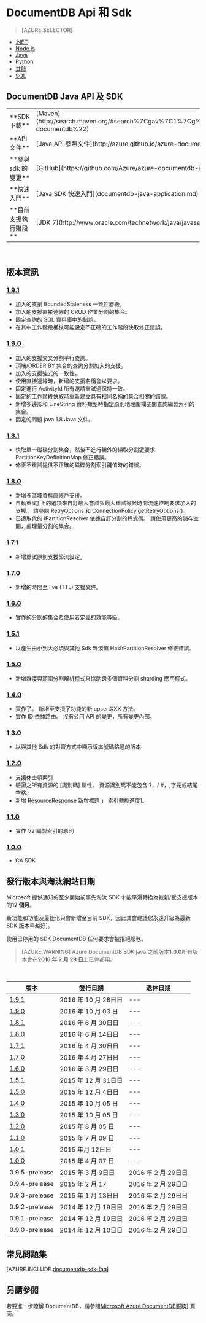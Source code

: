 
<properties
    pageTitle="DocumentDB Java API 及 SDK |Microsoft Azure"
    description="瞭解所有的 Java API 及 SDK 包含發行日期、 退休日期和 DocumentDB Java SDK 的每個版本之間所做的變更。"
    services="documentdb"
    documentationCenter="java"
    authors="rnagpal"
    manager="jhubbard"
    editor="cgronlun"/>

<tags
    ms.service="documentdb"
    ms.workload="data-services"
    ms.tgt_pltfrm="na"
    ms.devlang="java"
    ms.topic="article"
    ms.date="10/28/2016"
    ms.author="rnagpal"/>

# <a name="documentdb-apis-and-sdks"></a>DocumentDB Api 和 Sdk

> [AZURE.SELECTOR]
- [.NET](documentdb-sdk-dotnet.md)
- [Node.js](documentdb-sdk-node.md)
- [Java](documentdb-sdk-java.md)
- [Python](documentdb-sdk-python.md)
- [其餘](https://go.microsoft.com/fwlink/?LinkId=402413)
- [SQL](https://msdn.microsoft.com/library/azure/dn782250.aspx)

## <a name="documentdb-java-api-and-sdk"></a>DocumentDB Java API 及 SDK

<table>
<tr><td>**SDK 下載**</td><td>[Maven](http://search.maven.org/#search%7Cgav%7C1%7Cg%3A%22com.microsoft.azure%22%20AND%20a%3A%22azure-documentdb%22)</td></tr>
<tr><td>**API 文件**</td><td>[Java API 參照文件](http://azure.github.io/azure-documentdb-java/)</td></tr>
<tr><td>**參與 sdk 的變更**</td><td>[GitHub](https://github.com/Azure/azure-documentdb-java/)</td></tr>
<tr><td>**快速入門**</td><td>[Java SDK 快速入門](documentdb-java-application.md)</td></tr>
<tr><td>**目前支援執行階段**</td><td>[JDK 7](http://www.oracle.com/technetwork/java/javase/downloads/jdk7-downloads-1880260.html)</td></tr>
</table></br>

## <a name="release-notes"></a>版本資訊

### <a name="a-name191191httpmvnrepositorycomartifactcommicrosoftazureazure-documentdb191"></a><a name="1.9.1"/>[1.9.1](http://mvnrepository.com/artifact/com.microsoft.azure/azure-documentdb/1.9.1)

  - 加入的支援 BoundedStaleness 一致性層級。
  - 加入的支援直接連線的 CRUD 作業分割的集合。
  - 固定查詢的 SQL 資料庫中的錯誤。
  - 在其中工作階段權杖可能設定不正確的工作階段快取修正錯誤。

### <a name="a-name190190httpmvnrepositorycomartifactcommicrosoftazureazure-documentdb190"></a><a name="1.9.0"/>[1.9.0](http://mvnrepository.com/artifact/com.microsoft.azure/azure-documentdb/1.9.0)

  - 加入的支援交叉分割平行查詢。
  - 頂端/ORDER BY 集合的查詢分割加入的支援。
  - 加入的支援強式的一致性。
  - 使用直接連線時，新增的支援名稱會以要求。
  - 固定進行 ActivityId 所有邀請重試過保持一致。
  - 固定的工作階段快取時重新建立具有相同名稱的集合相關的錯誤。
  - 新增多邊形和 LineString 資料類型時指定原則地理圍欄空間查詢編製索引的集合。
  - 固定的問題 java 1.8 Java 文件。

### <a name="a-name181181httpmvnrepositorycomartifactcommicrosoftazureazure-documentdb181"></a><a name="1.8.1"/>[1.8.1](http://mvnrepository.com/artifact/com.microsoft.azure/azure-documentdb/1.8.1)
  - 快取單一磁碟分割集合，然後不進行額外的擷取分割鍵要求 PartitionKeyDefinitionMap 修正錯誤。
  - 修正不重試提供不正確的磁碟分割索引鍵值時的錯誤。

### <a name="a-name180180httpmvnrepositorycomartifactcommicrosoftazureazure-documentdb180"></a><a name="1.8.0"/>[1.8.0](http://mvnrepository.com/artifact/com.microsoft.azure/azure-documentdb/1.8.0)
  - 新增多區域資料庫帳戶支援。
  - 自動重試] 上的選項來自訂最大嘗試與最大重試等候時間流速控制要求加入的支援。  請參閱 RetryOptions 和 ConnectionPolicy.getRetryOptions()。
  - 已遭取代的 IPartitionResolver 依據自訂分割的程式碼。 請使用更高的儲存空間，處理量分割的集合。

### <a name="a-name171171httpmvnrepositorycomartifactcommicrosoftazureazure-documentdb171"></a><a name="1.7.1"/>[1.7.1](http://mvnrepository.com/artifact/com.microsoft.azure/azure-documentdb/1.7.1)
- 新增重試原則支援節流設定。  

### <a name="a-name170170httpmvnrepositorycomartifactcommicrosoftazureazure-documentdb170"></a><a name="1.7.0"/>[1.7.0](http://mvnrepository.com/artifact/com.microsoft.azure/azure-documentdb/1.7.0)
- 新增的時間至 live (TTL) 支援文件。

### <a name="a-name160160httpmvnrepositorycomartifactcommicrosoftazureazure-documentdb160"></a><a name="1.6.0"/>[1.6.0](http://mvnrepository.com/artifact/com.microsoft.azure/azure-documentdb/1.6.0)
- 實作的[分割的集合](documentdb-partition-data.md)及[使用者定義的效能等級](documentdb-performance-levels.md)。

### <a name="a-name151151httpmvnrepositorycomartifactcommicrosoftazureazure-documentdb151"></a><a name="1.5.1"/>[1.5.1](http://mvnrepository.com/artifact/com.microsoft.azure/azure-documentdb/1.5.1)
- 以產生由小到大必須與其他 Sdk 雜湊值 HashPartitionResolver 修正錯誤。

### <a name="a-name150150httpmvnrepositorycomartifactcommicrosoftazureazure-documentdb150"></a><a name="1.5.0"/>[1.5.0](http://mvnrepository.com/artifact/com.microsoft.azure/azure-documentdb/1.5.0)
- 新增雜湊與範圍分割解析程式來協助跨多個資料分割 sharding 應用程式。

### <a name="a-name140140httpmvnrepositorycomartifactcommicrosoftazureazure-documentdb140"></a><a name="1.4.0"/>[1.4.0](http://mvnrepository.com/artifact/com.microsoft.azure/azure-documentdb/1.4.0)
- 實作了。 新增至支援了功能的新 upsertXXX 方法。
- 實作 ID 依據路由。 沒有公用 API 的變更，所有變更內部。

### <a name="a-name130130"></a><a name="1.3.0"/>1.3.0
- 以與其他 Sdk 的對齊方式中顯示版本號碼略過的版本

### <a name="a-name120120httpmvnrepositorycomartifactcommicrosoftazureazure-documentdb120"></a><a name="1.2.0"/>[1.2.0](http://mvnrepository.com/artifact/com.microsoft.azure/azure-documentdb/1.2.0)
- 支援休士頓索引
- 驗證之所有資源的 [識別碼] 屬性。 資源識別碼不能包含 ?，/ #，\,字元或結尾空格。
- 新增 ResourceResponse 新增標題 」 索引轉換進度]。

### <a name="a-name110110httpmvnrepositorycomartifactcommicrosoftazureazure-documentdb110"></a><a name="1.1.0"/>[1.1.0](http://mvnrepository.com/artifact/com.microsoft.azure/azure-documentdb/1.1.0)
- 實作 V2 編製索引的原則

### <a name="a-name100100httpmvnrepositorycomartifactcommicrosoftazureazure-documentdb100"></a><a name="1.0.0"/>[1.0.0](http://mvnrepository.com/artifact/com.microsoft.azure/azure-documentdb/1.0.0)
- GA SDK

## <a name="release--retirement-dates"></a>發行版本與淘汰網站日期
Microsoft 提供通知的至少開始前事先淘汰 SDK 才能平滑轉換為較新/受支援版本的**12 個月**。

新功能和功能及最佳化只會新增至目前 SDK，因此其會建議您永遠升級為最新 SDK 版本早越好]。

使用已停用的 SDK DocumentDB 任何要求會被拒絕服務。

> [AZURE.WARNING]
Azure DocumentDB SDK java 之前版本**1.0.0**所有版本會在**2016 年 2 月 29 日**上已停都用。

<br/>

| 版本 | 發行日期 | 退休日期
| ---     | ---          | ---
| [1.9.1](#1.9.1) | 2016 年 10 月 28日日 |---
| [1.9.0](#1.9.0) | 2016 年 10 月 03 日 |---
| [1.8.1](#1.8.1) | 2016 年 6 月 30日日 |---
| [1.8.0](#1.8.0) | 2016 年 6 月 14日日 |---
| [1.7.1](#1.7.1) | 2016 年 4 月 30日日 |---
| [1.7.0](#1.7.0) | 2016 年 4 月 27日日 |---
| [1.6.0](#1.6.0) | 2016 年 3 月 29日日 |---
| [1.5.1](#1.5.1) | 2015 年 12 月 31日日 |---
| [1.5.0](#1.5.0) | 2015 年 12 月 4日日 |---
| [1.4.0](#1.4.0) | 2015 年 10 月 05 日 |---
| [1.3.0](#1.3.0) | 2015 年 10 月 05 日 |---
| [1.2.0](#1.2.0) | 2015 年 8 月 05 日 |---
| [1.1.0](#1.1.0) | 2015 年 7 月 09 日 |---
| [1.0.1](#1.0.1) | 2015 年月 12日日 |---
| [1.0.0](#1.0.0) | 2015 年 4 月 07 日 |---
| 0.9.5-prelease | 2015 年 3 月 9日日 | 2016 年 2 月 29日日
| 0.9.4-prelease | 2015 年 2 月 17 | 2016 年 2 月 29日日
| 0.9.3-prelease | 2015 年 1 月 13日日 | 2016 年 2 月 29日日
| 0.9.2-prelease | 2014 年 12 月 19日日 | 2016 年 2 月 29日日
| 0.9.1-prelease | 2014 年 12 月 19日日 | 2016 年 2 月 29日日
| 0.9.0-prelease | 2014 年 12 月 10日日 | 2016 年 2 月 29日日

## <a name="faq"></a>常見問題集
[AZURE.INCLUDE [documentdb-sdk-faq](../../includes/documentdb-sdk-faq.md)]

## <a name="see-also"></a>另請參閱

若要進一步瞭解 DocumentDB，請參閱[Microsoft Azure DocumentDB](https://azure.microsoft.com/services/documentdb/)服務] 頁面。
